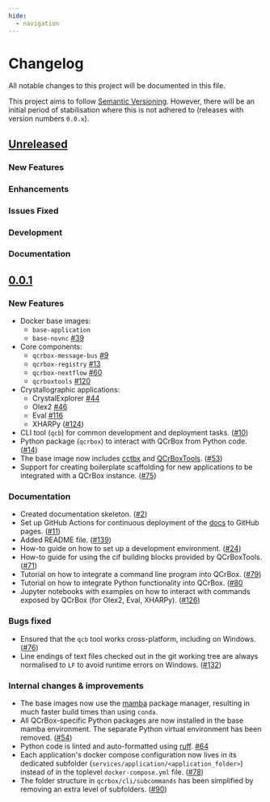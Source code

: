 ```yaml
---
hide:
  - navigation
---
```


# Changelog

All notable changes to this project will be documented in this file.

This project aims to follow [Semantic Versioning](https://semver.org/spec/v2.0.0.html).
However, there will be an initial period of stabilisation where this is not adhered to
(releases with version numbers `0.0.x`).


## [Unreleased]

### New Features

### Enhancements

### Issues Fixed

### Development

### Documentation


## [0.0.1]

### New Features

- Docker base images:
   - `base-application`
   - `base-novnc` [#39](https://github.com/QCrBox/QCrBox/issues/39)
- Core components:
   - `qcrbox-message-bus` [#9](https://github.com/QCrBox/QCrBox/issues/9)
   - `qcrbox-registry` [#13](https://github.com/QCrBox/QCrBox/issues/13)
   - `qcrbox-nextflow` [#60](https://github.com/QCrBox/QCrBox/issues/60)
   - `qcrboxtools` [#120](https://github.com/QCrBox/QCrBox/issues/120)
- Crystallographic applications:
   - CrystalExplorer [#44](https://github.com/QCrBox/QCrBox/issues/44)
   - Olex2 [#46](https://github.com/QCrBox/QCrBox/issues/46)
   - Eval [#116](https://github.com/QCrBox/QCrBox/issues/116)
   - XHARPy ([#124](https://github.com/QCrBox/QCrBox/issues/124))
- CLI tool (`qcb`) for common development and deployment tasks. ([#10](https://github.com/QCrBox/QCrBox/issues/10))
- Python package (`qcrbox`) to interact with QCrBox from Python code. ([#14](https://github.com/QCrBox/QCrBox/issues/14))
- The base image now includes [cctbx](https://cci.lbl.gov/docs/cctbx/) and [QCrBoxTools](https://github.com/Niolon/QCrBoxTools.git). ([#53](https://github.com/QCrBox/QCrBox/issues/53))
- Support for creating boilerplate scaffolding for new applications to be integrated with a QCrBox instance. ([#75](https://github.com/QCrBox/QCrBox/issues/75))

### Documentation

- Created documentation skeleton. ([#2](https://github.com/QCrBox/QCrBox/issues/2))
- Set up GitHub Actions for continuous deployment of the [docs](https://qcrbox.github.io/QCrBox/) to GitHub pages. ([#11](https://github.com/QCrBox/QCrBox/issues/11))
- Added README file. ([#139](https://github.com/QCrBox/QCrBox/issues/139))
- How-to guide on how to set up a development environment. ([#24](https://github.com/QCrBox/QCrBox/issues/24))
- How-to guide for using the cif building blocks provided by QCrBoxTools. ([#71](https://github.com/QCrBox/QCrBox/issues/71))
- Tutorial on how to integrate a command line program into QCrBox. ([#79](https://github.com/QCrBox/QCrBox/issues/79))
- Tutorial on how to integrate Python functionality into QCrBox. ([#80](https://github.com/QCrBox/QCrBox/issues/80)
- Jupyter notebooks with examples on how to interact with commands exposed by QCrBox (for Olex2, Eval, XHARPy). ([#126](https://github.com/QCrBox/QCrBox/issues/126))


### Bugs fixed

- Ensured that the `qcb` tool works cross-platform, including on Windows. ([#76](https://github.com/QCrBox/QCrBox/issues/76))
- Line endings of text files checked out in the git working tree are always normalised to `LF` to avoid runtime errors on Windows. ([#132](https://github.com/QCrBox/QCrBox/issues/132))

### Internal changes & improvements

- The base images now use the [mamba](https://mamba.readthedocs.io/) package manager, resulting in much faster build times than using `conda`.
- All QCrBox-specific Python packages are now installed in the base mamba environment. The separate Python virtual environment has been removed. ([#54](https://github.com/QCrBox/QCrBox/issues/54))
- Python code is linted and auto-formatted using [ruff](https://docs.astral.sh/ruff/). [#64](https://github.com/QCrBox/QCrBox/issues/64)
- Each application's docker compose configuration now lives in its dedicated subfolder (`services/application/<application_folder>`) instead of in the toplevel `docker-compose.yml` file. ([#78](https://github.com/QCrBox/QCrBox/issues/78))
- The folder structure in `qcrbox/cli/subcommands` has been simplified by removing an extra level of subfolders. ([#90](https://github.com/QCrBox/QCrBox/issues/90))


[unreleased]: https://github.com/QCrBox/QCrBox/compare/0.0.1...master
[0.0.1]: https://github.com/QCrBox/QCrBox/compare/initial_commit...0.0.1
